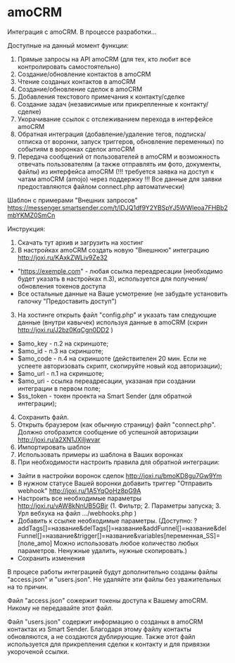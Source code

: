 # amoCRM
Интеграция с amoCRM. В процессе разработки...

Доступные на данный момент функции:
1. Прямые запросы на API amoCRM (для тех, кто любит все контролировать самостоятельно)
2. Создание/обновление контактов в amoCRM
3. Чтение созданых контактов в amoCRM
4. Создание/обновление сделок в amoCRM
5. Добавления текстового примечания к контакту/сделке
6. Создание задач (независимые или прикрепленные к контакту/сделке)
7. Укорачивание ссылок с отслеживанием перехода в интерфейсе amoCRM 
8. Обратная интеграция (добавление/удаление тегов, подписка/отписка от воронки, запуск триггеров, обновление переменных) по событиям в воронках сделок amoCRM
9. Передача сообщений от пользователей в amoCRM и возможность отвечать пользователям (а также отправлять им фото, документы, файлы) из интерфейса amoCRM (!!! требуется заявка на доступ к чатам amoCRM (amojo) через поддержку !!! Все данные для заявки предоставляются файлом connect.php автоматически)


Шаблон с примерами "Внешних запросов"
https://messenger.smartsender.com/t/lDJQ1df9Y2YBSpYJ5WWleoa7FHBb2mbYKMZ0SmCn


Инструкция:
1. Скачать тут архив и загрузить на хостинг
2. В настройках amoCRM создать новую "Внешнюю" интеграцию http://joxi.ru/KAxkZWLiv9Ze32
  - "https://exemple.com" - любая ссылка переадресации (необходимо будет указать в настройках п.3), используется для получения/обновления токенов доступа
  - Все остальные данные на Ваше усмотрение (не забудьте установить галочку "Предоставить доступ")
3. На хостинге открыть файл "config.php"  и указать там следующие данные (внутри кавычек) используя данные в amoCRM (скрин http://joxi.ru/J2bz0KqCgn0DD2 )
  - $amo_key - п.2 на скриншоте;
  - $amo_id - п.3 на скриншоте;
  - $amo_code - п.4 на скриншоте (действителен 20 мин. Если не успеете авторизовать скрипт, скопируйте новый код авторизации);
  - $amo_url - п.1 на скриншоте;
  - $amo_uri - ссылка переадресации, указаная при создании интеграции в первом поле;
  - $ss_token - токен проекта на Smart Sender (для обратной интеграции);
4. Сохранить файл.
5. Открыть браузером (как обычную страницу) файл "connect.php". Должно отобразится сообщение об успешной авторизации http://joxi.ru/a2XN1JXiljwvar
6. Импортировать шаблон
7. Использовать примеры из шаблона в Ваших воронках
8. При необходимости настроить правила для обратной интеграции:
  - Зайти в настройки воронок сделок http://joxi.ru/bmoKD8gu7Gw9Ym
  - В нужном статусе Вашей воронки добавить триггер "Отправить webhook" http://joxi.ru/1A5YqOoHz8pG9A
  - Настроить все необходимые параметры http://joxi.ru/vAW8kNnUB5GBjr (1. Фильтр; 2. Параметры запуска; 3. Урл вебхука на файл .../webhooks.php )
  - Добавить к ссылке необходимые параметры. (Доступно: ?addTags[]=название&delTags[]=название&addFunnel[]=название&delFunnel[]=название&trigger[]=название&variables[переменная_SS]=[поле_amo] Можно использовать любое количество любых параметров. Ненужные удалить, нужные скопировать.)
  - Сохранить изменения


В процесе работы интеграцией будут дополнительно созданы файлы "access.json" и "users.json". Не удаляйте эти файлы без уважительных на то причин.

Файл "access.json" сожержит токены доступа к Вашему amoCRM. Никому не передавайте этот файл.

Файл "users.json" содержит информацию о созданых в amoCRM контактах из Smart Sender. Благодаря этому файлу контакты обновляются, а не создаются дублирующие. Также этот файл используется для прикрепления сделки к контакту и для привязки укороченой ссылки.
